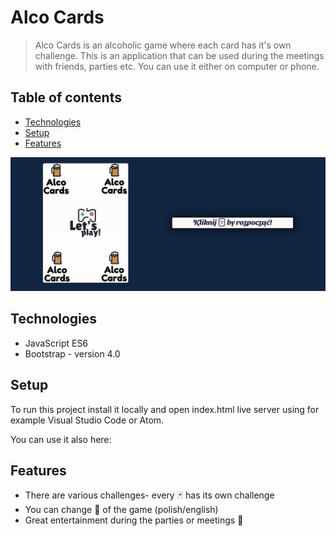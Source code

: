 # Alco Cards

> Alco Cards is an alcoholic game where each card has it's own challenge. This is an application that can be used during the meetings with friends, parties etc. You can use it either on computer or phone.

## Table of contents

- [Technologies](#technologies)
- [Setup](#setup)
- [Features](#features)

![](alco.gif)

## Technologies

- JavaScript ES6
- Bootstrap - version 4.0

## Setup

To run this project install it locally and open index.html live server using for example Visual Studio Code or Atom.

You can use it also here:

## Features

- There are various challenges- every 🃏 has its own challenge
- You can change 👅 of the game (polish/english)
- Great entertainment during the parties or meetings 🍺
